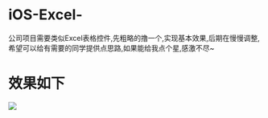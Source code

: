 # iOS-Excel-
公司项目需要类似Excel表格控件,先粗略的撸一个,实现基本效果,后期在慢慢调整,希望可以给有需要的同学提供点思路,如果能给我点个星,感激不尽~
# 效果如下

![](https://github.com/Mephsito23/iOS-Excel-/blob/master/1111.gif)
